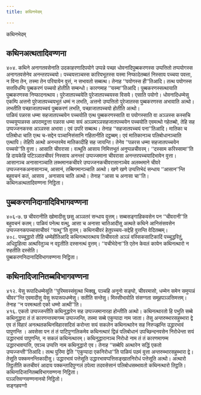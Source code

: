 ```yaml
---
title: कथिनभेदम्

---
```

कथिनभेदम्  


## कथिनअत्थतादिवण्णना

४०४. कथिने अनागतवसेनाति उदकाहरणादिपयोगे उप्पन्ने पच्छा धोवनादिपुब्बकरणस्स उप्पत्तितो तप्पयोगस्स अनागतवसेनेव अनन्तरपच्चयो। पच्चयत्तञ्चस्स कारियभूतस्स यस्मा निप्फादेतब्बतं निस्साय पच्चया पवत्ता, न विना तेन, तस्मा तेन परियायेन वुत्तं, न सभावतो सब्बत्थ। तेनाह ‘‘पयोगस्स ही’’तिआदि। तत्थ पयोगस्स सत्तविधम्पि पुब्बकरणं पच्चयो होतीति सम्बन्धो। कारणमाह ‘‘यस्मा’’तिआदि। पुब्बकरणस्सत्थायाति पुब्बकरणस्स निप्फादनत्थाय। पुरेजातपच्चयेति पुरेजातपच्चयस्स विसये। एसाति पयोगो। धोवनादिधम्मेसु एकम्पि अत्तनो पुरेजातपच्चयभूतं धम्मं न लभति, अत्तनो उप्पत्तितो पुरेजातस्स पुब्बकरणस्स अभावाति अत्थो। लभतीति पच्छाजातपच्चयं पुब्बकरणं लभति, पच्छाजातपच्चयो होतीति अत्थो।  
पाळियं पन्नरस धम्मा सहजातपच्चयेन पच्चयोति एत्थ पुब्बकरणस्साति वा पयोगस्साति वा अञ्ञस्स कस्सचि पच्चयुप्पन्नस्स अपरामट्ठत्ता पन्नरस धम्मा सयं अञ्ञमञ्ञसहजातपच्चयेन पच्चयोति एवमत्थो गहेतब्बो, तेहि सह उप्पज्जनकस्स अञ्ञस्स अभावा। एवं उपरि सब्बत्थ। तेनाह ‘‘सहजातपच्चयं पना’’तिआदि। मातिका च पलिबोधा चाति एत्थ च-सद्देन पञ्चानिसंसानि गहितानीति दट्ठब्बम्। एवं मातिकानञ्च पलिबोधानञ्चाति एत्थापि। तेहिपि अत्थो अनन्तरमेव मातिकादीहि सह जायन्ति। तेनेव ‘‘पन्नरस धम्मा सहजातपच्चयेन पच्चयो’’ति वुत्ता। आसाति चीवरासा। वत्थूति आसाय निमित्तभूतं अनुप्पन्नचीवरम्। ‘‘दस्साम करिस्सामा’’ति हि दायकेहि पटिञ्ञातचीवरं निस्साय अनन्तरं उप्पज्जमाना चीवरासा अनन्तरपच्चयादिभावेन वुत्ता। आसानञ्च अनासानञ्चाति लब्भमानकचीवरे उप्पज्जनकचीवरासानञ्चेव अलब्भमाने चीवरे उप्पज्जनकअनासानञ्च, आसानं, तब्बिगमानञ्चाति अत्थो। खणे खणे उप्पत्तिभेदं सन्धाय ‘‘आसान’’न्ति बहुवचनं कतं, आसाय , अनासाय चाति अत्थो। तेनाह ‘‘आसा च अनासा चा’’ति।  
कथिनअत्थतादिवण्णना निट्ठिता।  


## पुब्बकरणनिदानादिविभागवण्णना

४०६-७. छ चीवरानीति खोमादीसु छसु अञ्ञतरं सन्धाय वुत्तम्। सब्बसङ्गाहिकवसेन पन ‘‘चीवरानी’’ति बहुवचनं कतम्। पाळियं पनेत्थ वत्थु, आसा च अनासा चातिआदीसु अत्थते कथिने आनिसंसवसेन उप्पज्जनकपच्चासाचीवरं ‘‘वत्थू’’ति वुत्तम्। कथिनचीवरं हेतुपच्चय-सद्देहि वुत्तन्ति वेदितब्बम्।  
४०८. पच्चुद्धारो तीहि धम्मेहीतिआदि कथिनत्थारत्थाय तिचीवरतो अञ्ञं वस्सिकसाटिकादिं पच्चुद्धरितुं, अधिट्ठहित्वा अत्थरितुञ्च न वट्टतीति दस्सनत्थं वुत्तम्। ‘‘वचीभेदेना’’ति एतेन केवलं कायेन कथिनत्थारो न रुहतीति दस्सेति।  
पुब्बकरणनिदानादिविभागवण्णना निट्ठिता।  


## कथिनादिजानितब्बविभागवण्णना

४१२. येसु रूपादिधम्मेसूति ‘‘पुरिमवस्संवुत्था भिक्खू, पञ्चहि अनूनो सङ्घो, चीवरमासो, धम्मेन समेन समुप्पन्नं चीवर’’न्ति एवमादीसु येसु रूपारूपधम्मेसु। सतीति सन्तेसु। मिस्सीभावोति संसग्गता समूहपञ्ञत्तिमत्तम्। तेनाह ‘‘न परमत्थतो एको धम्मो अत्थी’’ति।  
४१६. एकतो उप्पज्जन्तीति कथिनुद्धारेन सह उप्पज्जमानारहा होन्तीति अत्थो। कथिनत्थारतो हि पभुति सब्बे कथिनुद्धारा तं तं कारणन्तरमागम्म उप्पज्जन्ति, तस्मा सब्बे एकुप्पादा नाम जाता। तेसु अन्तरुब्भारसहुब्भारा द्वे एव तं विहारं अनत्थतकथिनविहारसदिसं करोन्ता सयं सकलेन कथिनत्थारेन सह निरुज्झन्ति उद्धारभावं पापुणन्ति । अवसेसा पन तं तं पाटिपुग्गलिकमेव कथिनत्थारं द्विन्नं पलिबोधानं उपच्छिन्दनवसेन निरोधेन्ता सयं उद्धारभावं पापुणन्ति, न सकलं कथिनत्थारम्। कथिनुद्धारानञ्च निरोधो नाम तं तं कारणमागम्म उद्धारभावप्पत्ति, एवञ्च उप्पत्ति नाम कथिनुद्धारो एव। तेनाह ‘‘सब्बेपि अत्थारेन सद्धिं एकतो उप्पज्जन्ती’’तिआदि। तत्थ पुरिमा द्वेति ‘‘एकुप्पादा एकनिरोधा’’ति पाळियं पठमं वुत्ता अन्तरुब्भारसहुब्भारा द्वे। तेसूति पक्कमनन्तिकादीसु। उद्धारभावं पत्तेसूति उद्धारभावप्पत्तिसङ्खातनिरोधं पत्तेसूति अत्थो। अत्थारो तिट्ठतीति कतचीवरं आदाय पक्कन्तादिपुग्गलं ठपेत्वा तदवसेसानं पलिबोधसब्भावतो कथिनत्थारो तिट्ठति।  
कथिनादिजानितब्बविभागवण्णना निट्ठिता।  
पञ्ञत्तिवग्गवण्णनानयो निट्ठितो।  
सङ्गहवग्गो  
